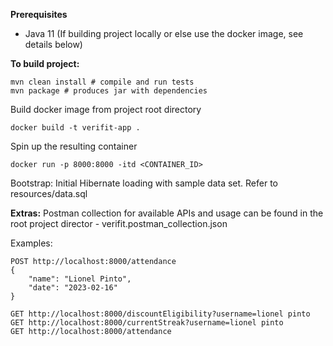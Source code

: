 **Prerequisites**
- Java 11 (If building project locally or else use the docker image, see details below) 

**To build project:**
````
mvn clean install # compile and run tests
mvn package # produces jar with dependencies
````

Build docker image from project root directory
````
docker build -t verifit-app .
````
Spin up the resulting container
````
docker run -p 8000:8000 -itd <CONTAINER_ID>
````

Bootstrap:
Initial Hibernate loading with sample data set. Refer to resources/data.sql

**Extras:** Postman collection for available APIs and usage can be found 
in the root project director - verifit.postman_collection.json

Examples:
````
POST http://localhost:8000/attendance
{
    "name": "Lionel Pinto",
    "date": "2023-02-16"
}

GET http://localhost:8000/discountEligibility?username=lionel pinto
GET http://localhost:8000/currentStreak?username=lionel pinto
GET http://localhost:8000/attendance
````